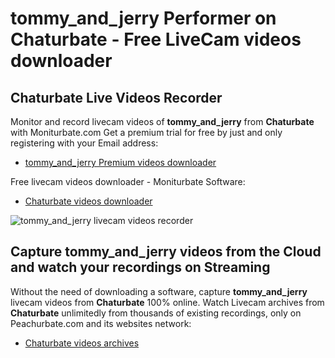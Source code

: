 # tommy_and_jerry Performer on Chaturbate - Free LiveCam videos downloader

## Chaturbate Live Videos Recorder

Monitor and record livecam videos of **tommy_and_jerry** from **Chaturbate** with Moniturbate.com
Get a premium trial for free by just and only registering with your Email address:
* [tommy_and_jerry Premium videos downloader](https://moniturbate.com/request-demo-licence-key.html)

Free livecam videos downloader - Moniturbate Software:
* [Chaturbate videos downloader](https://moniturbate.com/moniturbate-download-software.html)

![tommy_and_jerry livecam videos recorder](https://peachurnet.com/templates/moniturbate-software.png)


## Capture tommy_and_jerry videos from the Cloud and watch your recordings on Streaming

Without the need of downloading a software, capture **tommy_and_jerry** livecam videos from **Chaturbate** 100% online.
Watch Livecam archives from **Chaturbate** unlimitedly from thousands of existing recordings, only on Peachurbate.com and its websites network:
* [Chaturbate videos archives](https://peachurnet.com/)